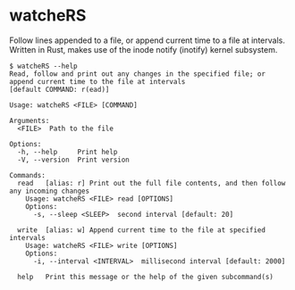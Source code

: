 # watcheRS
Follow lines appended to a file, or append current time to a file at intervals. Written in Rust, makes use of the inode notify (inotify) kernel subsystem.

```
$ watcheRS --help
Read, follow and print out any changes in the specified file; or append current time to the file at intervals
[default COMMAND: r(ead)]

Usage: watcheRS <FILE> [COMMAND]

Arguments:
  <FILE>  Path to the file

Options:
  -h, --help     Print help
  -V, --version  Print version

Commands:
  read   [alias: r] Print out the full file contents, and then follow any incoming changes
    Usage: watcheRS <FILE> read [OPTIONS]
    Options:
      -s, --sleep <SLEEP>  second interval [default: 20]
      
  write  [alias: w] Append current time to the file at specified intervals
    Usage: watcheRS <FILE> write [OPTIONS]
    Options:
      -i, --interval <INTERVAL>  millisecond interval [default: 2000]
      
  help   Print this message or the help of the given subcommand(s)
```
